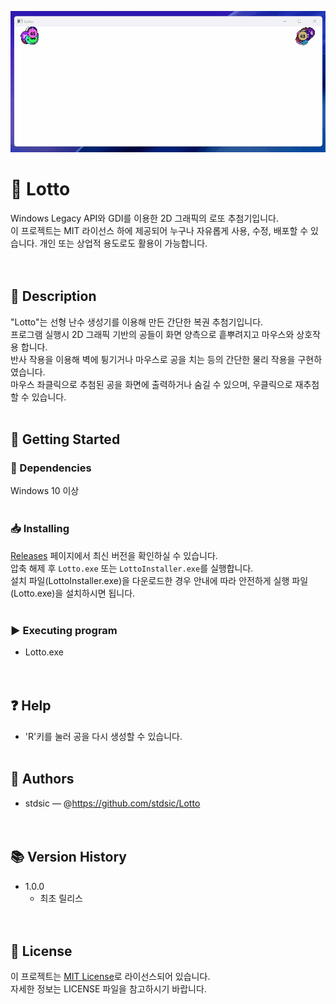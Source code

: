![Lotto 실행 화면](./Images/Lotto-demo.gif)
# 📌 Lotto<br>
Windows Legacy API와 GDI를 이용한 2D 그래픽의 로또 추첨기입니다.<br>
이 프로젝트는 MIT 라이선스 하에 제공되어 누구나 자유롭게 사용, 수정, 배포할 수 있습니다. 개인 또는 상업적 용도로도 활용이 가능합니다.<br>
<br><br>
## 📝 Description<br>
"Lotto"는 선형 난수 생성기를 이용해 만든 간단한 복권 추첨기입니다.<br>
프로그램 실행시 2D 그래픽 기반의 공들이 화면 양측으로 흩뿌려지고 마우스와 상호작용 합니다.<br>
반사 작용을 이용해 벽에 튕기거나 마우스로 공을 치는 등의 간단한 물리 작용을 구현하였습니다.<br>
마우스 좌클릭으로 추첨된 공을 화면에 출력하거나 숨길 수 있으며, 우클릭으로 재추첨할 수 있습니다.
<br><br>
## 🚀 Getting Started<br>
### 🔧 Dependencies<br>
Windows 10 이상<br>
<br>
### 📥 Installing<br>
[Releases](https://github.com/stdFrog/Lotto/releases) 페이지에서 최신 버전을 확인하실 수 있습니다.<br>
압축 해제 후 `Lotto.exe` 또는 `LottoInstaller.exe`를 실행합니다.<br>
설치 파일(LottoInstaller.exe)을 다운로드한 경우 안내에 따라 안전하게 실행 파일(Lotto.exe)을 설치하시면 됩니다.<br>
<br>
### ▶️ Executing program<br>
- Lotto.exe<br>
<br><br>
## ❓ Help<br>
- 'R'키를 눌러 공을 다시 생성할 수 있습니다.
<br><br>
## 👤 Authors<br>
- stdsic — @https://github.com/stdsic/Lotto<br>
<br><br>
## 📚 Version History<br>
- 1.0.0<br>
  - 최초 릴리스<br>
<br><br>
## 🧾 License<br>
이 프로젝트는 [MIT License](LICENSE)로 라이선스되어 있습니다.<br>
자세한 정보는 LICENSE 파일을 참고하시기 바랍니다.<br>
<br>
